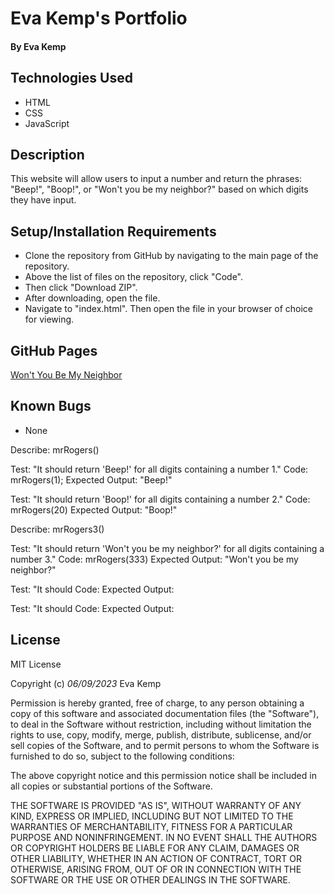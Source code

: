 # Eva Kemp's Portfolio

#### **By Eva Kemp**

## Technologies Used

- HTML
- CSS
- JavaScript

## Description

This website will allow users to input a number and return the phrases: "Beep!", "Boop!", or "Won't you be my neighbor?" based on which digits they have input.

## Setup/Installation Requirements

- Clone the repository from GitHub by navigating to the main page of the repository.
- Above the list of files on the repository, click "Code".
- Then click "Download ZIP".
- After downloading, open the file.
- Navigate to "index.html". Then open the file in your browser of choice for viewing.

## GitHub Pages

[Won't You Be My Neighbor](https://ekmagiccat.github.io/week-three-CR/)

## Known Bugs

- None

Describe: mrRogers()

Test: "It should return 'Beep!' for all digits containing a number 1."
Code: mrRogers(1);
Expected Output: "Beep!"

Test: "It should return 'Boop!' for all digits containing a number 2."
Code: mrRogers(20)
Expected Output: "Boop!"

Describe: mrRogers3()

Test: "It should return 'Won't you be my neighbor?' for all digits containing a number 3."
Code: mrRogers(333)
Expected Output: "Won't you be my neighbor?"

Test: "It should
Code:
Expected Output:

Test: "It should
Code:
Expected Output:

## License

MIT License

Copyright (c) _06/09/2023_ Eva Kemp

Permission is hereby granted, free of charge, to any person obtaining a copy
of this software and associated documentation files (the "Software"), to deal
in the Software without restriction, including without limitation the rights
to use, copy, modify, merge, publish, distribute, sublicense, and/or sell
copies of the Software, and to permit persons to whom the Software is
furnished to do so, subject to the following conditions:

The above copyright notice and this permission notice shall be included in all
copies or substantial portions of the Software.

THE SOFTWARE IS PROVIDED "AS IS", WITHOUT WARRANTY OF ANY KIND, EXPRESS OR
IMPLIED, INCLUDING BUT NOT LIMITED TO THE WARRANTIES OF MERCHANTABILITY,
FITNESS FOR A PARTICULAR PURPOSE AND NONINFRINGEMENT. IN NO EVENT SHALL THE
AUTHORS OR COPYRIGHT HOLDERS BE LIABLE FOR ANY CLAIM, DAMAGES OR OTHER
LIABILITY, WHETHER IN AN ACTION OF CONTRACT, TORT OR OTHERWISE, ARISING FROM,
OUT OF OR IN CONNECTION WITH THE SOFTWARE OR THE USE OR OTHER DEALINGS IN THE
SOFTWARE.
